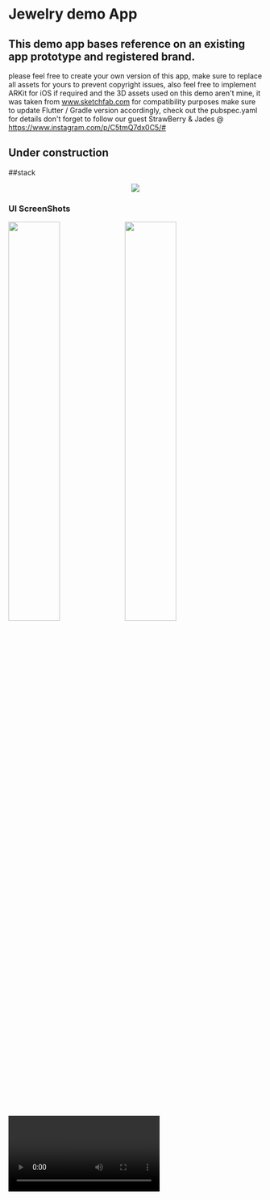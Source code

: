 # Jewelry demo App
## This demo app bases reference on an existing app prototype and registered brand. 
please feel free to create your own version of this app, make sure to replace all assets for yours to prevent copyright issues,
also feel free to implement ARKit for iOS if required and the 3D assets used on this demo aren't mine, it was taken from www.sketchfab.com
for compatibility purposes make sure to update Flutter / Gradle version accordingly, check out the pubspec.yaml for details
don't forget to follow our guest StrawBerry & Jades @ https://www.instagram.com/p/C5tmQ7dx0C5/#
## Under construction

##stack 
<p align='center'>
  <a href='https://skillicons.dev'>
    <img src='https://skillicons.dev/icons?i=dart,flutter,firebase,gradle,ai,blender' />
  </a>
</p> 

### UI ScreenShots

<p>
  <img src='https://github.com/user-attachments/assets/3d8c310c-85ad-4ce5-9649-3d5bed3abc57' width=45% />
  <img src='https://github.com/user-attachments/assets/2d07cf02-65f5-41ab-9e48-39e73b7f6fee' width=45% />
  
</p>
<video src='https://github.com/user-attachments/assets/341cafa8-15bb-4d63-bb11-b39e07bdaea0' />
